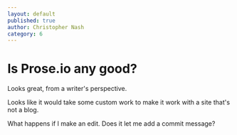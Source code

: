 ```yaml
---
layout: default
published: true
author: Christopher Nash
category: 6
---
```


# Is Prose.io any good?

Looks great, from a writer's perspective.

Looks like it would take some custom work to make it work with a site that's not a blog.

What happens if I make an edit. Does it let me add a commit message?